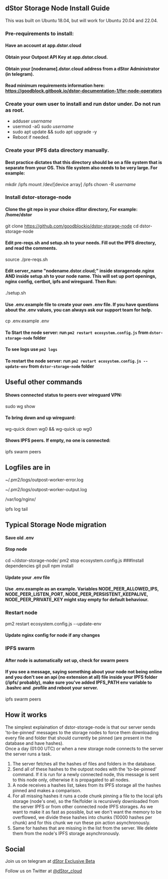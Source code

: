 ## dStor Storage Node Install Guide

This was built on Ubuntu 18.04, but will work for Ubuntu 20.04 and 22.04.

### Pre-requirements to install: 
#### Have an account at app.dstor.cloud
#### Obtain your Outpost API Key at app.dstor.cloud.
#### Obtain your [nodename].dstor.cloud address from a dStor Administrator (in telegram).
#### Read minimum requirements information here: https://goodblock.gitbook.io/dstor-documentation-1/for-node-operators

### Create your own user to install and run dstor under. Do not run as root.

* adduser _username_
* usermod -aG sudo _username_
* sudo apt update && sudo apt upgrade -y
* Reboot if needed.
  
### Create your IPFS data directory manually. 
#### Best practice dictates that this directory should be on a file system that is separate from your OS. This file system also needs to be very large. For example: 
mkdir /ipfs 
mount /dev/[device array] /ipfs
chown -R _username_

### Install dstor-storage-node
#### Clone the git repo in your choice dStor directory, For example: /home/dstor
git clone https://github.com/goodblockio/dstor-storage-node
cd dstor-storage-node

#### Edit pre-reqs.sh and setup.sh to your needs. Fill out the IPFS directory, and read the comments. 
source ./pre-reqs.sh

#### Edit server_name "nodename.dstor.cloud;" inside storagenode.nginx AND inside setup.sh to your node name. This will set up port openings, nginx config, certbot, ipfs and wireguard. Then Run:
./setup.sh

#### Use .env.example file to create your own .env file. If you have questions about the .env values, you can always ask our support team for help.
cp .env.example .env 

#### To Start the node server: run `pm2 restart ecosystem.config.js` from  `dstor-storage-node` folder
#### To see logs use `pm2 logs`
#### To restart the node server: run `pm2 restart ecosystem.config.js --update-env` from  `dstor-storage-node` folder


## Useful other commands
#### Shows connected status to peers over wireguard VPN:
sudo wg show
#### To bring down and up wireguard:
wg-quick down wg0 && wg-quick up wg0
#### Shows IPFS peers. If empty, no one is connected:
ipfs swarm peers 


## Logfiles are in 
~/.pm2/logs/outpost-worker-error.log

~/.pm2/logs/outpost-worker-output.log

/var/log/nginx/

ipfs log tail


## Typical Storage Node migration
#### Save old .env
#### Stop node
cd ~/dstor-storage-node/
pm2 stop ecosystem.config.js
###Install dependencies
git pull
npm install
#### Update your .env file
#### Use .env.example as an example. Variables NODE_PEER_ALLOWED_IPS, NODE_PEER_LISTEN_PORT, NODE_PEER_PERSISTENT_KEEPALIVE, NODE_PEER_PRIVATE_KEY might stay empty for default behaviour.

### Restart node
pm2 restart ecosystem.config.js --update-env
#### Update nginx config for node if any changes

### IPFS swarm
#### After node is automatically set up, check for swarm peers
#### If you see a message, saying something about your node not being online and you don't see an api (no extension at all) file inside your IPFS folder (/ipfs/ probably), make sure you've added IPFS_PATH env variable to .bashrc and .profile and reboot your server.
ipfs swarm peers


## How it works
The simplest explaination of dstor-storage-node is that our server sends 'to-be-pinned' messages to the storage nodes to force them downloading every file and folder that should currently be pinned (are present in the database and have hashes).  
Once a day (01:00 UTC) or when a new storage node connects to the server the server runs a task.
1. The server fetches all the hashes of files and folders in the database.
2. Send all of these hashes to the outpost nodes with the 'to-be-pinned' command. If it is run for a newly connected node, this message is sent to this node only, otherwise it is propagated to all nodes.
3. A node receives a hashes list, takes from its IPFS storage all the hashes pinned and makes a comparison.
4. For all missing hashes it runs a code chunk pinning a file to the local ipfs storage (node's one), so the file/folder is recursively downloaded from the server IPFS or from other connected node IPFS storages. As we want to make it as fast as possible, but we don't want the memory to be overflowed, we divide these hashes into chunks (10000 hashes per chunk) and for this chunk we run these pin action asynchronously.
5. Same for hashes that are missing in the list from the server. We delete them from the node's IPFS storage asynchronously.


## Social
Join us on telegram at [dStor Exclusive Beta](https://t.me/+Y_ZInOK9phgxZjFh)

Follow us on Twitter at [@dStor_cloud](https://twitter.com/dstor_cloud)
